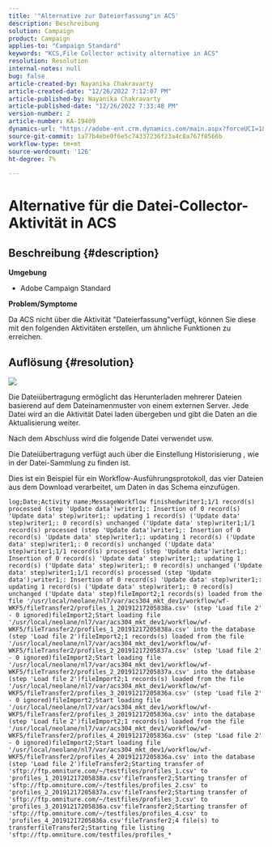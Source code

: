 ```yaml
---
title: '"Alternative zur Dateierfassung"in ACS'
description: Beschreibung
solution: Campaign
product: Campaign
applies-to: "Campaign Standard"
keywords: "KCS,File Collector activity alternative in ACS"
resolution: Resolution
internal-notes: null
bug: false
article-created-by: Nayanika Chakravarty
article-created-date: "12/26/2022 7:12:07 PM"
article-published-by: Nayanika Chakravarty
article-published-date: "12/26/2022 7:33:48 PM"
version-number: 2
article-number: KA-19409
dynamics-url: "https://adobe-ent.crm.dynamics.com/main.aspx?forceUCI=1&pagetype=entityrecord&etn=knowledgearticle&id=0b3e792c-5185-ed11-81ac-6045bd006b4b"
source-git-commit: 1a77b4ebe0f6e5c74337236f23a4c8a767f8566b
workflow-type: tm+mt
source-wordcount: '126'
ht-degree: 7%

---
```


# Alternative für die Datei-Collector-Aktivität in ACS

## Beschreibung {#description}


<b>Umgebung</b>

- Adobe Campaign Standard

<b>Problem/Symptome</b>

Da ACS nicht über die Aktivität &quot;Dateierfassung&quot;verfügt, können Sie diese mit den folgenden Aktivitäten erstellen, um ähnliche Funktionen zu erreichen.


## Auflösung {#resolution}


![](assets/8e624e34-2cce-ec11-a7b5-0022480a8e40.png)

Die Dateiübertragung ermöglicht das Herunterladen mehrerer Dateien basierend auf dem Dateinamenmuster von einem externen Server. Jede Datei wird an die Aktivität Datei laden übergeben und gibt die Daten an die Aktualisierung weiter.

Nach dem Abschluss wird die folgende Datei verwendet usw.

Die Dateiübertragung verfügt auch über die Einstellung Historisierung , wie in der Datei-Sammlung zu finden ist.

Dies ist ein Beispiel für ein Workflow-Ausführungsprotokoll, das vier Dateien aus dem Download verarbeitet, um Daten in das Schema einzufügen.




```
log;Date;Activity name;MessageWorkflow finishedwriter1;1/1 record(s) processed (step 'Update data')writer1;: Insertion of 0 record(s) 'Update data' step)writer1;: updating 1 record(s) ('Update data' step)writer1;: 0 record(s) unchanged ('Update data' step)writer1;1/1 record(s) processed (step 'Update data')writer1;: Insertion of 0 record(s) 'Update data' step)writer1;: updating 1 record(s) ('Update data' step)writer1;: 0 record(s) unchanged ('Update data' step)writer1;1/1 record(s) processed (step 'Update data')writer1;: Insertion of 0 record(s) 'Update data' step)writer1;: updating 1 record(s) ('Update data' step)writer1;: 0 record(s) unchanged ('Update data' step)writer1;1/1 record(s) processed (step 'Update data');writer1;: Insertion of 0 record(s) 'Update data' step)writer1;: updating 1 record(s) ('Update data' step)writer1;: 0 record(s) unchanged ('Update data' step)fileImport2;1 records(s) loaded from the file '/usr/local/neolane/nl7/var/acs304_mkt_dev1/workflow/wf-WKF5/fileTransfer2/profiles_1_20191217205838a.csv' (step 'Load file 2' - 0 ignored)fileImport2;Start loading file '/usr/local/neolane/nl7/var/acs304_mkt_dev1/workflow/wf-WKF5/fileTransfer2/profiles_1_20191217205838a.csv' into the database (step 'Load file 2')fileImport2;1 records(s) loaded from the file '/usr/local/neolane/nl7/var/acs304_mkt_dev1/workflow/wf-WKF5/fileTransfer2/profiles_2_20191217205837a.csv' (step 'Load file 2' - 0 ignored)fileImport2;Start loading file '/usr/local/neolane/nl7/var/acs304_mkt_dev1/workflow/wf-WKF5/fileTransfer2/profiles_2_20191217205837a.csv' into the database (step 'Load file 2')fileImport2;1 records(s) loaded from the file '/usr/local/neolane/nl7/var/acs304_mkt_dev1/workflow/wf-WKF5/fileTransfer2/profiles_3_20191217205836a.csv' (step 'Load file 2' - 0 ignored)fileImport2;Start loading file '/usr/local/neolane/nl7/var/acs304_mkt_dev1/workflow/wf-WKF5/fileTransfer2/profiles_3_20191217205836a.csv' into the database (step 'Load file 2')fileImport2;1 records(s) loaded from the file '/usr/local/neolane/nl7/var/acs304_mkt_dev1/workflow/wf-WKF5/fileTransfer2/profiles_4_20191217205836a.csv' (step 'Load file 2' - 0 ignored)fileImport2;Start loading file '/usr/local/neolane/nl7/var/acs304_mkt_dev1/workflow/wf-WKF5/fileTransfer2/profiles_4_20191217205836a.csv' into the database (step 'Load file 2')fileTransfer2;Starting transfer of 'sftp://ftp.omniture.com/~/testfiles/profiles_1.csv' to 'profiles_1_20191217205838a.csv'fileTransfer2;Starting transfer of 'sftp://ftp.omniture.com/~/testfiles/profiles_2.csv' to 'profiles_2_20191217205837a.csv'fileTransfer2;Starting transfer of 'sftp://ftp.omniture.com/~/testfiles/profiles_3.csv' to 'profiles_3_20191217205836a.csv'fileTransfer2;Starting transfer of 'sftp://ftp.omniture.com/~/testfiles/profiles_4.csv' to 'profiles_4_20191217205836a.csv'fileTransfer2;4 file(s) to transferfileTransfer2;Starting file listing 'sftp://ftp.omniture.com/testfiles/profiles_*
```



